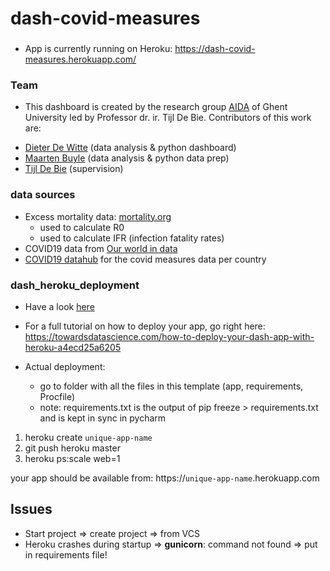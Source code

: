 # dash-covid-measures

###

* App is currently running on Heroku: https://dash-covid-measures.herokuapp.com/ 

### Team

* This dashboard is created by the research group [AIDA](https://aida.ugent.be) of Ghent University
 led by Professor dr. ir. Tijl De Bie. Contributors of this work are:

 - [Dieter De Witte](https://biblio.ugent.be/person/802000451589) (data analysis & python dashboard)
 - [Maarten Buyle](https://telefoonboek.ugent.be/nl/people/802002919534) (data analysis & python data prep)
 - [Tijl De Bie](https://biblio.ugent.be/person/9797BDFE-BE0B-11E4-9A6A-FB22B5D1D7B1) (supervision)

### data sources

* Excess mortality data: [mortality.org](https://mortality.org)
  - used to calculate R0
  - used to calculate IFR (infection fatality rates)
* COVID19 data from [Our world in data](https://ourworldindata.org/coronavirus-data-explorer)
* [COVID19 datahub](https://storage.covid19datahub.io/) for the covid measures data per country


### dash_heroku_deployment

* Have a look [here](https://github.com/drdwitte/dash-heroku-test)


* For a full tutorial on how to deploy your app, 
go right here: 
https://towardsdatascience.com/how-to-deploy-your-dash-app-with-heroku-a4ecd25a6205



* Actual deployment: 
    - go to folder with all the files in this template (app, requirements, Procfile)
    - note: requirements.txt is the output of pip freeze > requirements.txt and is kept in sync
    in pycharm

1. heroku create `unique-app-name`
2. git push heroku master
3. heroku ps:scale web=1

your app should be available from: https://`unique-app-name`.herokuapp.com

## Issues

* Start project => create project => from VCS
* Heroku crashes during startup => **gunicorn**: command not found => put in requirements file!